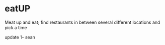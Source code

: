 # eatUP
Meat up and eat; find restaurants in between several different locations and pick a time

update 1- sean
